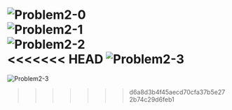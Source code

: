 ![Problem2-0](https://github.com/luckydoglou/WiCS-Programming-Competition-2017-ProblemSet/blob/master/images/Problem2-0.png)  
![Problem2-1](https://github.com/luckydoglou/WiCS-Programming-Competition-2017-ProblemSet/blob/master/images/Problem2-1.png)  
![Problem2-2](https://github.com/luckydoglou/WiCS-Programming-Competition-2017-ProblemSet/blob/master/images/Problem2-2.png)  
<<<<<<< HEAD
![Problem2-3](https://github.com/luckydoglou/WiCS-Programming-Competition-2017-ProblemSet/blob/master/images/Problem2-3.png)  
=======
![Problem2-3](https://github.com/luckydoglou/WiCS-Programming-Competition-2017-ProblemSet/blob/master/images/Problem2-3.png)  




















>>>>>>> d6a8d3b4f45aecd70cfa37b5e272b74c29d6feb1
